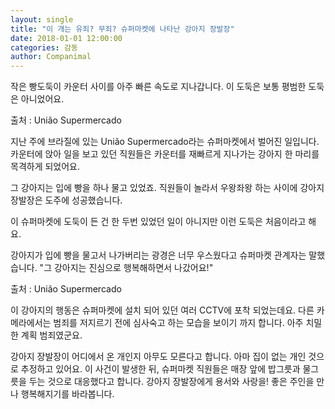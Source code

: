 ```yaml
---
layout: single
title: "이 개는 유죄? 무죄? 슈퍼마켓에 나타난 강아지 장발장"
date: 2018-01-01 12:00:00
categories: 감동
author: Companimal
---
```


작은 빵도둑이 카운터 사이를 아주 빠른 속도로 지나갑니다. 이 도둑은 보통 평범한 도둑은 아니었어요.

출처 : União Supermercado

지난 주에 브라질에 있는 União Supermercado라는 슈퍼마켓에서 벌어진 일입니다. 카운터에 앉아 일을 보고 있던 직원들은 카운터를 재빠르게 지나가는 강아지 한 마리를 목격하게 되었어요.

그 강아지는 입에 빵을 하나 물고 있었죠. 직원들이 놀라서 우왕좌왕 하는 사이에 강아지 장발장은 도주에 성공했습니다.

[](https://www.facebook.com/365523030591243/videos/253771931914577/)

이 슈퍼마켓에 도둑이 든 건 한 두번 있었던 일이 아니지만 이런 도둑은 처음이라고 해요.

강아지가 입에 빵을 물고서 나가버리는 광경은 너무 우스웠다고 슈퍼마켓 관계자는 말했습니다. "그 강아지는 진심으로 행복해하면서 나갔어요!"

출처 : União Supermercado

이 강아지의 행동은 슈퍼마켓에 설치 되어 있던 여러 CCTV에 포착 되었는데요. 다른 카메라에서는 범죄를 저지르기 전에 심사숙고 하는 모습을 보이기 까지 합니다. 아주 치밀한 계획 범죄였군요.

강아지 장발장이 어디에서 온 개인지 아무도 모른다고 합니다. 아마 집이 없는 개인 것으로 추정하고 있어요. 이 사건이 발생한 뒤, 슈퍼마켓 직원들은 매장 앞에 밥그릇과 물그릇을 두는 것으로 대응했다고 합니다. 강아지 장발장에게 용서와 사랑을! 좋은 주인을 만나 행복해지기를 바라봅니다.
